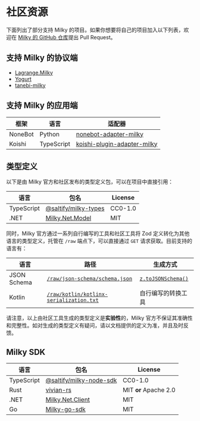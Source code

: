 # 社区资源

下面列出了部分支持 Milky 的项目。如果你想要将自己的项目加入以下列表，欢迎在 [Milky 的 GitHub 仓库](https://github.com/SaltifyDev/milky)提出 Pull Request。

## 支持 Milky 的协议端

- [Lagrange.Milky](https://github.com/LagrangeDev/LagrangeV2/tree/main/Lagrange.Milky)
- [Yogurt](https://github.com/LagrangeDev/acidify/tree/main/yogurt)
- [tanebi-milky](https://github.com/SaltifyDev/tanebi/tree/v2/packages/milky)

## 支持 Milky 的应用端

| 框架    | 语言       | 适配器                                                                                |
| ------- | ---------- | ------------------------------------------------------------------------------------- |
| NoneBot | Python     | [nonebot-adapter-milky](https://github.com/nonebot/adapter-milky)                     |
| Koishi  | TypeScript | [koishi-plugin-adapter-milky](https://github.com/idranme/koishi-plugin-adapter-milky) |

## 类型定义

以下是由 Milky 官方和社区发布的类型定义包，可以在项目中直接引用：

| 语言       | 包名                                                                       | License |
| ---------- | -------------------------------------------------------------------------- | ------- |
| TypeScript | [@saltify/milky-types](https://www.npmjs.com/package/@saltify/milky-types) | CC0-1.0 |
| .NET       | [Milky.Net.Model](https://www.nuget.org/packages/Milky.Net.Model)          | MIT     |

同时，Milky 官方通过一系列自行编写的工具和社区工具将 Zod 定义转化为其他语言的类型定义，托管在 `/raw` 端点下，可以直接通过 `GET` 请求获取。目前支持的语言有：

| 语言        | 路径                                                                                 | 生成方式                                          |
| ----------- | ------------------------------------------------------------------------------------ | ------------------------------------------------- |
| JSON Schema | [`/raw/json-schema/schema.json`](/raw/json-schema/schema.json.txt)                   | [`z.toJSONSchema()`](https://zod.dev/json-schema) |
| Kotlin      | [`/raw/kotlin/kotlinx-serialization.txt`](/raw/kotlin/kotlinx-serialization.txt.txt) | 自行编写的转换工具                                |

请注意，以上由社区工具生成的类型定义是**实验性**的，Milky 官方不保证其准确性和完整性。如对生成的类型定义有疑问，请以文档提供的定义为准，并且及时反馈。

## Milky SDK

| 语言       | 包名                                                                             | License               |
| ---------- | -------------------------------------------------------------------------------- | --------------------- |
| TypeScript | [@saltify/milky-node-sdk](https://www.npmjs.com/package/@saltify/milky-node-sdk) | CC0-1.0               |
| Rust       | [vivian-rs](https://crates.io/crates/vivian)                                     | MIT **or** Apache 2.0 |
| .NET       | [Milky.Net.Client](https://www.nuget.org/packages/Milky.Net.Client)              | MIT                   |
| Go         | [Milky-go-sdk](https://github.com/Szzrain/Milky-go-sdk)                          | MIT                   |
